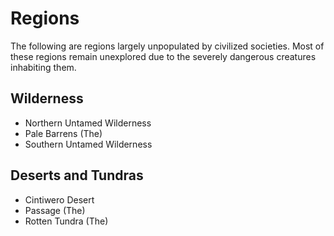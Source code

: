 # Regions

The following are regions largely unpopulated by civilized societies. Most of these regions remain unexplored due to the severely dangerous creatures inhabiting them.

## Wilderness

* Northern Untamed Wilderness
* Pale Barrens (The)
* Southern Untamed Wilderness

## Deserts and Tundras

* Cintiwero Desert
* Passage (The)
* Rotten Tundra (The)
